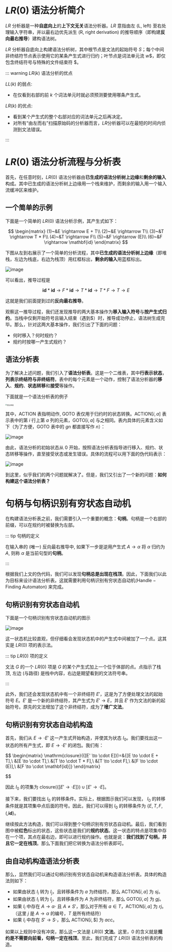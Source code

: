 # $LR(0)$ 语法分析简介

$LR$ 分析器是一种**自底向上**的**上下文无关**语法分析器。$LR$ 意指由左 $(\mathrm{L,~left})$ 至右处理输入字符串，并以最右边优先派生 $\mathrm{(R,~right~derivation)}$ 的推导顺序（即构建**反向最右推导**）建构语法树。

$LR$ 分析器自底向上构建语法分析树，其中根节点是文法的起始符号 $S$；每个中间非终结符节点表示使用它的某条产生式进行归约；叶节点是词法单元流 $w\$$，即仅包含终结符号与特殊的文件结束符 $\$$。

::: warning $LR(k)$ 语法分析的优点

$LL(k)$ 的弱点: 

- 在仅看到右部的前 $k$ 个词法单元时就必须预测要使用哪条产生式。
  

$LR(k)$ 的优点: 
- 看到某个产生式的整个右部对应的词法单元之后再决定。
- 对所有“由左而右”扫描原始码的分析器而言，$LR$分析器可以在最短的时间内侦测到文法错误。

:::

# $LR(0)$ 语法分析流程与分析表

首先，在任意时刻，$LR(0)$ 语法分析器由**已生成的语法分析树上边缘**和**剩余的输入**构成。其中已生成的语法分析树上边缘用一个栈来维护，而剩余的输入用一个输入流缓冲区来维护。

## 一个简单的示例

下面是一个简单的 $LR(0)$ 语法分析示例，其产生式如下：

$$
\begin{matrix}
    (1)~&E \rightarrow E + T\\
    (2)~&E \rightarrow T\\
    (3)~&T \rightarrow T * F\\
    (4)~&T \rightarrow F\\
    (5)~&F \rightarrow (E)\\
    (6)~&F \rightarrow \mathbf{id}
\end{matrix}
$$

下图从左到右展示了一个简单的分析流程，其中**已生成的语法分析树上边缘**（即堆栈，左边为栈底，右边为栈顶）用红框标出，**剩余的输入**用蓝框标出。

![image](<Screen Shot 2024-05-31 at 4.12.03 PM.png>)

可以看出，推导过程是

$$
\mathbf{id}*\mathbf{id} \rightarrow F * \mathbf{id} \rightarrow T * \mathbf{id} \rightarrow T * F \rightarrow T \rightarrow E
$$

这就是我们前面提到过的**反向最右推导**。

观察这一推导过程，我们还发现推导的两大基本操作为**移入输入符号**与**按产生式归约**。当栈中仅剩开始符号且输入结束（遇到$\$$）时，推导成功停止，语法树生成完毕。那么，针对这两大基本操作，我们引出了下面的问题：

- 何时移入？何时规约？
- 规约时按哪一产生式规约？

## 语法分析表

为了解决上述问题，我们引入了**语法分析表**。这是一个二维表，其中**行表示状态**，**列表示终结符与非终结符**。表中的每个元素是一个动作，控制了语法分析器的**移入**、**规约**、**状态转移**和**接受**等操作。

下面就是一个语法分析表的例子

<img src="./语法分析表.png" alt="语法分析表" style="zoom:30%;" />

其中，$\mathrm{ACTION}$ 表指明动作, $\mathrm{GOTO}$ 表仅用于归约时的状态转换。$\mathrm{ACTION}[i,a]$ 表示表中的第 $i$ 行上第 $a$ 列的元素，$\mathrm{GOTO}[i,a]$ 与之相同。表内具体的元素含义如下（为了方便，$\mathrm{GOTO}$ 表中的 $gn$ 都直接写作 $n$）：

![image](<Screen Shot 2024-05-31 at 5.33.29 PM.png>)

由此，语法分析的初始状态从 $0$ 开始，按照语法分析表指导进行移入、规约、状态转移等操作，直至接受状态或发生错误。具体的流程可以用下面的伪代码表示：

![image](LR(0)语法分析流程伪代码.png)

到这里，似乎我们的两个问题就解决了。但是，我们又引出了一个新的问题：**如何构建这个语法分析表？**

# 句柄与句柄识别有穷状态自动机

在构建语法分析表之前，我们需要引入一个重要的概念：**句柄**。句柄是一个右部的前缀，可以在规约时被替换为左部。

::: tip 句柄的定义

在输入串的 (唯一) 反向最右推导中, 如果下一步是逆用产生式 $A \to \alpha$ 将 $\alpha$ 归约为 $A$, 则称 $\alpha$ 是当前句型的**句柄**。

:::

根据我们上文的伪代码，我们可以发现**句柄总是出现在栈顶**。因此，下面我们以此为目标来设计语法分析表。这就需要利用句柄识别有穷状态自动机$\mathrm{(Handle-Finding~Automaton)}$ 来完成。

## 句柄识别有穷状态自动机

下面是一个句柄识别有穷状态自动机的图示

![image](<Screen Shot 2024-05-31 at 6.44.59 PM.png>)

这一状态机比较直观，但仔细看会发现状态机中的产生式中间被加了一个点。这其实是 $LR(0)$ 项的表示法。

::: tip $LR(0)$ 项的定义

文法 $G$ 的一个 $LR(0)$ 项是 $G$ 的某个产生式加上一个位于体部的点。点指示了栈顶, 左边 (与路径) 是栈中内容，右边是期望看到的文法符号串。

:::

此外，我们还会发现状态机中有一个非终结符 $E'$，这是为了方便处理文法的起始符号 $E$。$E'$ 是一个新的非终结符，其产生式为 $E' \to E$，并且 $E'$ 作为文法的新的起始符号。原先的文法增加了这个非终结符，成为了**增广文法**。

## 句柄识别有穷状态自动机构造

首先，我们从 $E \to \cdot E'$ 这一产生式开始构造，并使其为状态 $I_0$。我们要找出这一状态的所有产生式，即 $E \to \cdot E'$ 的闭包。我们有：

$$
\begin{matrix}
\mathrm{closure}(\{[E' \to \cdot E]\})=&\{[E \to \cdot E + T],\\ &[E \to \cdot T],\\ &[T \to \cdot T * F],\\ &[T \to \cdot F],\\ &[F \to \cdot (E)],\\  &[F \to \cdot \mathbf{id}]\}
\end{matrix}

$$

因此 $I_0$ 的项集为 $\mathrm{closure}(\{[E' \to \cdot E]\}) \cup [E' \to \cdot E]$。

接下来，我们要找出 $I_0$ 的转移条件。实际上，根据图示我们可以发现， $I_0$ 的转移条件就是其项集中点后面的符号。因此，我们可以得到 $I_0$ 的转移条件为 $\{E, T, F, (, \mathbf{id}\}$。

继续按此方法构造，我们可以得到整个句柄识别有穷状态自动机。最后，我们看到图中被**红色**标出的状态，这些状态是我们的**规约状态**。这一状态的特点是项集中存在一个项，其点在最右边，即可以进行规约操作。也就是说：**我们找到了句柄，并且它一定在栈顶**。那么下面我们把它转换为语法分析表即可。

## 由自动机构造语法分析表

那么，显然我们可以通过句柄识别有穷状态自动机来构造语法分析表。具体的构造法则如下：

- 如果由状态 $I_i$ 转为 $I_j$，且转移条件为 $a$ 为终结符，那么 $\mathrm{ACTION}[i, a]$ 为 $sj$。
- 如果由状态 $I_i$ 转为 $I_j$，且转移条件为 $A$ 为非终结符，那么 $\mathrm{GOTO}[i, a]$ 为 $gj$。
- 如果 $I_i$ 中存在 $A \to \alpha \cdot$ 且 $A \ne S'$，那么对于所有 $a \in T$，$\mathrm{ACTION}[i, a]$ 为 $rj$。（这里 $j$ 是 $A \to \alpha$ 的编号，$T$ 是所有终结符）
- 如果 $I_i$ 中存在 $S' \to S \cdot$，那么 $\mathrm{ACTION}[i, \$]$ 为 $acc$。

如果以上规则中没有冲突，那么这一文法是 $LR(0)$ **文法**。这里，$0$ 的含义就是**规约是不需要向前看，句柄一定在栈顶**。至此，我们完成了 $LR(0)$ 语法分析表的构造。